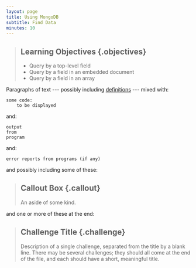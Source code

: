 ```yaml
---
layout: page
title: Using MongoDB
subtitle: Find Data
minutes: 10
---
```

> ## Learning Objectives {.objectives}
>
> * Query by a top-level field
> * Query by a field in an embedded document
> * Query by a field in an array

Paragraphs of text
--- possibly including [definitions](reference.html#definitions) ---
mixed with:

~~~ {.python}
some code:
    to be displayed
~~~

and:

~~~ {.output}
output
from
program
~~~

and:

~~~ {.error}
error reports from programs (if any)
~~~

and possibly including some of these:

> ## Callout Box {.callout}
>
> An aside of some kind.

and one or more of these at the end:

> ## Challenge Title {.challenge}
>
> Description of a single challenge,
> separated from the title by a blank line.
> There may be several challenges;
> they should all come at the end of the file,
> and each should have a short, meaningful title.
